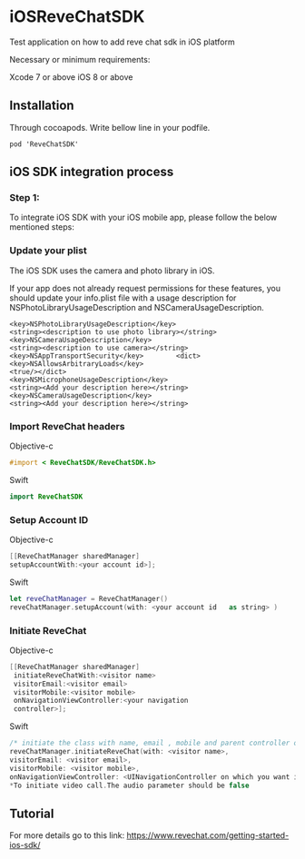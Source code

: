 # iOSReveChatSDK
Test application on how to add reve chat sdk in iOS platform

Necessary or minimum requirements:

Xcode 7 or above
iOS 8 or above

## Installation
Through cocoapods. Write bellow line in your podfile.
```
pod 'ReveChatSDK'
```

## iOS SDK integration process
### Step 1:

To integrate iOS SDK with your iOS mobile app, please follow the below mentioned steps:

### Update your plist
The iOS SDK uses the camera and photo library in iOS.

If your app does not already request permissions for these features, you should update your info.plist file with a usage  description  for NSPhotoLibraryUsageDescription and NSCameraUsageDescription.
```/* You can do this by adding the following lines in your plist source code */
<key>NSPhotoLibraryUsageDescription</key>
<string><description to use photo library></string>
<key>NSCameraUsageDescription</key>
<string><description to use camera></string>
<key>NSAppTransportSecurity</key>        <dict>
<key>NSAllowsArbitraryLoads</key>
<true/></dict>
<key>NSMicrophoneUsageDescription</key>
<string><Add your description here></string>
<key>NSCameraUsageDescription</key>
<string><Add your description here></string>
```
### Import ReveChat headers
Objective-c
```Objective-c
#import < ReveChatSDK/ReveChatSDK.h>
```
Swift
```Swift
import ReveChatSDK
```

### Setup Account ID
Objective-c
```Objective-c
[[ReveChatManager sharedManager]
setupAccountWith:<your account id>];
```
Swift
```Swift
let reveChatManager = ReveChatManager()
reveChatManager.setupAccount(with: <your account id   as string> )
```

### Initiate ReveChat
Objective-c
```Objective-c
[[ReveChatManager sharedManager]
 initiateReveChatWith:<visitor name>
 visitorEmail:<visitor email>
 visitorMobile:<visitor mobile>
 onNavigationViewController:<your navigation
 controller>];
```
Swift
```Swift
/* initiate the class with name, email , mobile and parent controller of the sdk as parameters*/
reveChatManager.initiateReveChat(with: <visitor name>,
visitorEmail: <visitor email>,
visitorMobile: <visitor mobile>,
onNavigationViewController: <UINavigationController on which you want it to load>)
*To initiate video call.The audio parameter should be false
```

## Tutorial
For more details go to this link: https://www.revechat.com/getting-started-ios-sdk/
